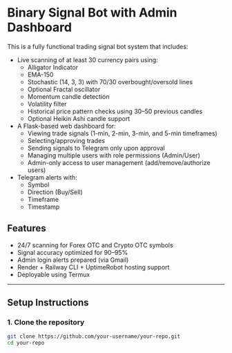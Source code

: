# Binary Signal Bot with Admin Dashboard

This is a fully functional trading signal bot system that includes:

- Live scanning of at least 30 currency pairs using:
  - Alligator Indicator
  - EMA-150
  - Stochastic (14, 3, 3) with 70/30 overbought/oversold lines
  - Optional Fractal oscillator
  - Momentum candle detection
  - Volatility filter
  - Historical price pattern checks using 30–50 previous candles
  - Optional Heikin Ashi candle support
- A Flask-based web dashboard for:
  - Viewing trade signals (1-min, 2-min, 3-min, and 5-min timeframes)
  - Selecting/approving trades
  - Sending signals to Telegram only upon approval
  - Managing multiple users with role permissions (Admin/User)
  - Admin-only access to user management (add/remove/authorize users)
- Telegram alerts with:
  - Symbol
  - Direction (Buy/Sell)
  - Timeframe
  - Timestamp

## Features

- 24/7 scanning for Forex OTC and Crypto OTC symbols
- Signal accuracy optimized for 90–95%
- Admin login alerts prepared (via Gmail)
- Render + Railway CLI + UptimeRobot hosting support
- Deployable using Termux

---

## Setup Instructions

### 1. Clone the repository

```bash
git clone https://github.com/your-username/your-repo.git
cd your-repo
